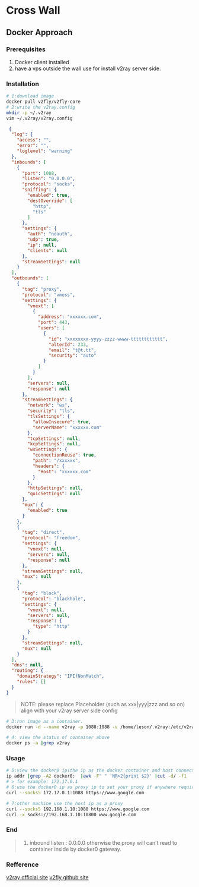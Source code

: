 # Cross Wall


## Docker Approach

### Prerequisites
1. Docker client installed
2. have a vps outside the wall use for install v2ray server side.

### Installation 
```bash
# 1:download image
docker pull v2fly/v2fly-core
# 2:write the v2ray.config
mkdir -p ~/.v2ray
vim ~/.v2ray/v2ray.config
```

```json
 {
  "log": {
    "access": "",
    "error": "",
    "loglevel": "warning"
  },
  "inbounds": [
    {
      "port": 1088,
      "listen": "0.0.0.0",
      "protocol": "socks",
      "sniffing": {
        "enabled": true,
        "destOverride": [
          "http",
          "tls"
        ]
      },
      "settings": {
        "auth": "noauth",
        "udp": true,
        "ip": null,
        "clients": null
      },
      "streamSettings": null
    }
  ],
  "outbounds": [
    {
      "tag": "proxy",
      "protocol": "vmess",
      "settings": {
        "vnext": [
          {
            "address": "xxxxxx.com",
            "port": 443,
            "users": [
              {
                "id": "xxxxxxxx-yyyy-zzzz-wwww-tttttttttttt",
                "alterId": 233,
                "email": "t@t.tt",
                "security": "auto"
              }
            ]
          }
        ],
        "servers": null,
        "response": null
      },
      "streamSettings": {
        "network": "ws",
        "security": "tls",
        "tlsSettings": {
          "allowInsecure": true,
          "serverName": "xxxxxx.com"
        },
        "tcpSettings": null,
        "kcpSettings": null,
        "wsSettings": {
          "connectionReuse": true,
          "path": "/xxxxxx",
          "headers": {
            "Host": "xxxxxx.com"
          }
        },
        "httpSettings": null,
        "quicSettings": null
      },
      "mux": {
        "enabled": true
      }
    },
    {
      "tag": "direct",
      "protocol": "freedom",
      "settings": {
        "vnext": null,
        "servers": null,
        "response": null
      },
      "streamSettings": null,
      "mux": null
    },
    {
      "tag": "block",
      "protocol": "blackhole",
      "settings": {
        "vnext": null,
        "servers": null,
        "response": {
          "type": "http"
        }
      },
      "streamSettings": null,
      "mux": null
    }
  ],
  "dns": null,
  "routing": {
    "domainStrategy": "IPIfNonMatch",
    "rules": []
  }
}
```
> NOTE: please replace Placeholder (such as xxx|yyy|zzz and so on) align with your v2ray server side config

```bash
# 3:run image as a container.
docker run -d --name v2ray -p 1088:1088 -v /home/leson/.v2ray:/etc/v2ray --restart=always v2fly/v2fly-core

# 4: view the status of container above 
docker ps -a |grep v2ray

```

### Usage
```bash
# 5:view the docker0 ip(the ip as the docker container and host connect gateway)
ip addr |grep -A2 docker0:  |awk -F" " 'NR>2{print $2}' |cut -d/ -f1
# > for example: 172.17.0.1
# 6:use the docker0 ip as proxy ip to set your proxy if anywhere required the proxy.
curl --socks5 172.17.0.1:1088 https://www.google.com

# 7:other machine use the host ip as a proxy
curl --socks5 192.168.1.10:1088 https://www.google.com
curl -x socks://192.168.1.10:10800 www.google.com
```


### End
> 1. inbound listen : 0.0.0.0 otherwise the proxy will can't read to container inside by docker0 gateway.

### Refference 
[v2ray official site](https://www.v2ray.com/)
[v2fly github site](https://github.com/v2fly)
